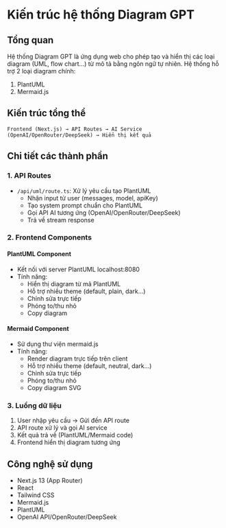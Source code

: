 # Kiến trúc hệ thống Diagram GPT

## Tổng quan
Hệ thống Diagram GPT là ứng dụng web cho phép tạo và hiển thị các loại diagram (UML, flow chart...) từ mô tả bằng ngôn ngữ tự nhiên. Hệ thống hỗ trợ 2 loại diagram chính:
1. PlantUML
2. Mermaid.js

## Kiến trúc tổng thể
```
Frontend (Next.js) → API Routes → AI Service (OpenAI/OpenRouter/DeepSeek) → Hiển thị kết quả
```

## Chi tiết các thành phần

### 1. API Routes
- `/api/uml/route.ts`: Xử lý yêu cầu tạo PlantUML
  - Nhận input từ user (messages, model, apiKey)
  - Tạo system prompt chuẩn cho PlantUML
  - Gọi API AI tương ứng (OpenAI/OpenRouter/DeepSeek)
  - Trả về stream response

### 2. Frontend Components
#### PlantUML Component
- Kết nối với server PlantUML localhost:8080
- Tính năng:
  - Hiển thị diagram từ mã PlantUML
  - Hỗ trợ nhiều theme (default, plain, dark...)
  - Chỉnh sửa trực tiếp
  - Phóng to/thu nhỏ
  - Copy diagram

#### Mermaid Component
- Sử dụng thư viện mermaid.js
- Tính năng:
  - Render diagram trực tiếp trên client
  - Hỗ trợ nhiều theme (default, neutral, dark...)
  - Chỉnh sửa trực tiếp
  - Phóng to/thu nhỏ
  - Copy diagram SVG

### 3. Luồng dữ liệu
1. User nhập yêu cầu → Gửi đến API route
2. API route xử lý và gọi AI service
3. Kết quả trả về (PlantUML/Mermaid code)
4. Frontend hiển thị diagram tương ứng

## Công nghệ sử dụng
- Next.js 13 (App Router)
- React
- Tailwind CSS
- Mermaid.js
- PlantUML
- OpenAI API/OpenRouter/DeepSeek